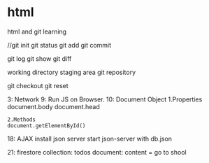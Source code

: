 # html
html and git learning

//git init
git status
git add
git commit

git log
git show
git diff

working directory
staging area
git repository

git checkout
git reset

3: Network
9: Run JS on Browser.
10: Document Object
	1.Properties
	document.body
	document.head

	2.Methods
	document.getElementById()

18: AJAX
 install json server
 start json-server with db.json


21: firestore
 collection: todos
 document: content = go to shool
